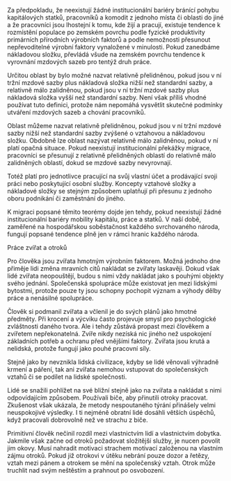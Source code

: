 Za předpokladu, že neexistují žádné institucionální bariéry bránící pohybu kapitálových statků, pracovníků a komodit z jednoho místa či oblasti do jiné a že pracovníci jsou lhostejní k tomu, kde žijí a pracují, existuje tendence k rozmístění populace po zemském povrchu podle fyzické produktivity primárních přírodních výrobních faktorů a podle nemožnosti přesunout nepřevoditelné výrobní faktory vynaložené v minulosti. Pokud zanedbáme nákladovou složku, převládá všude na zemském povrchu tendence k vyrovnání mzdových sazeb pro tentýž druh práce.

Určitou oblast by bylo možné nazvat relativně přelidněnou, pokud jsou v ní tržní mzdové sazby plus nákladová složka nižší než standardní sazby, a relativně málo zalidněnou, pokud jsou v ní tržní mzdové sazby plus nákladová složka vyšší než standardní sazby. Není však příliš vhodné používat tuto definici, protože nám nepomáhá vysvětlit skutečné podmínky utváření mzdových sazeb a chování pracovníků.

Oblast můžeme nazvat relativně přelidněnou, pokud jsou v ní tržní mzdové sazby nižší než standardní sazby zvýšené o vztahovou a nákladovou složku. Obdobně lze oblast nazývat relativně málo zalidněnou, pokud v ní platí opačná situace. Pokud neexistují institucionální překážky migrace, pracovníci se přesunují z relativně přelidněných oblastí do relativně málo zalidněných oblastí, dokud se mzdové sazby nevyrovnají.

Totéž platí pro jednotlivce pracující na svůj vlastní účet a prodávající svoji práci nebo poskytující osobní služby. Koncepty vztahové složky a nákladové složky se stejným způsobem uplatňují při přesunu z jednoho oboru podnikání či zaměstnání do jiného.

K migraci popsané těmito teorémy dojde jen tehdy, pokud neexistují žádné institucionální bariéry mobility kapitálu, práce a statků. V naší době, zaměřené na hospodářskou soběstačnost každého svrchovaného národa, fungují popsané tendence plně jen v rámci hranic každého národa.

Práce zvířat a otroků

Pro člověka jsou zvířata hmotným výrobním faktorem. Možná jednoho dne přiměje lidi změna mravních citů nakládat se zvířaty laskavěji. Dokud však lidé zvířata neopouštějí, budou s nimi vždy nakládat jako s pouhými objekty svého jednání. Společenská spolupráce může existovat jen mezi lidskými bytostmi, protože pouze ty jsou schopny pochopit význam a výhody dělby práce a nenásilné spolupráce.

Člověk si podmanil zvířata a včlenil je do svých plánů jako hmotné předměty. Při krocení a výcviku často projevuje smysl pro psychologické zvláštnosti daného tvora. Ale i tehdy zůstává propast mezi člověkem a zvířetem nepřekonatelná. Zvíře nikdy nezíská nic jiného než uspokojení základních potřeb a ochranu před vnějšími faktory. Zvířata jsou krutá a nelidská, protože fungují jako pouhé pracovní síly.

Stejně jako by nevznikla lidská civilizace, kdyby se lidé věnovali výhradně krmení a páření, tak ani zvířata nemohou vstupovat do společenských vztahů či se podílet na lidské společnosti.

Lidé se snažili pohlížet na své bližní stejně jako na zvířata a nakládat s nimi odpovídajícím způsobem. Používali biče, aby přinutili otroky pracovat. Zkušenost však ukázala, že metody nespoutaného týrání přinášely velmi neuspokojivé výsledky. I ti nejméně obratní lidé dosáhli větších úspěchů, když pracovali dobrovolně než ve strachu z biče.

Primitivní člověk nečinil rozdíl mezi vlastnictvím lidí a vlastnictvím dobytka. Jakmile však začne od otroků požadovat složitější služby, je nucen povolit jim okovy. Musí nahradit motivaci strachem motivací založenou na vlastním zájmu otroků. Pokud již otrokovi v útěku nebrání pouze dozor a řetězy, vztah mezi pánem a otrokem se mění na společenský vztah. Otrok může truchlit nad svým neštěstím a prahnout po osvobození.